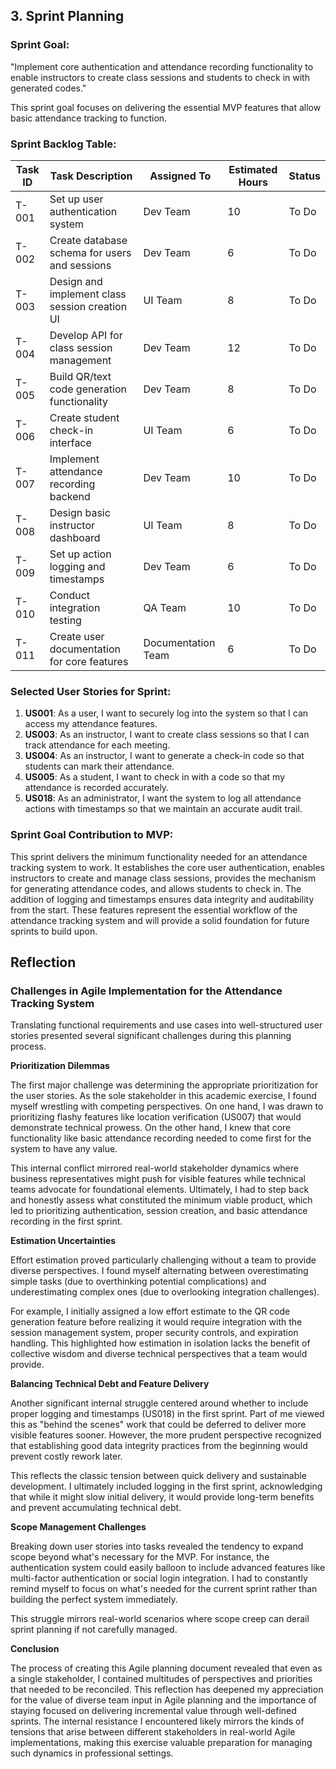 
## 3. Sprint Planning

### Sprint Goal:
"Implement core authentication and attendance recording functionality to enable instructors to create class sessions and students to check in with generated codes."

This sprint goal focuses on delivering the essential MVP features that allow basic attendance tracking to function.

### Sprint Backlog Table:

| Task ID | Task Description | Assigned To | Estimated Hours | Status |
|---------|------------------|-------------|----------------|--------|
| T-001 | Set up user authentication system | Dev Team | 10 | To Do |
| T-002 | Create database schema for users and sessions | Dev Team | 6 | To Do |
| T-003 | Design and implement class session creation UI | UI Team | 8 | To Do |
| T-004 | Develop API for class session management | Dev Team | 12 | To Do |
| T-005 | Build QR/text code generation functionality | Dev Team | 8 | To Do |
| T-006 | Create student check-in interface | UI Team | 6 | To Do |
| T-007 | Implement attendance recording backend | Dev Team | 10 | To Do |
| T-008 | Design basic instructor dashboard | UI Team | 8 | To Do |
| T-009 | Set up action logging and timestamps | Dev Team | 6 | To Do |
| T-010 | Conduct integration testing | QA Team | 10 | To Do |
| T-011 | Create user documentation for core features | Documentation Team | 6 | To Do |

### Selected User Stories for Sprint:

1. **US001**: As a user, I want to securely log into the system so that I can access my attendance features.
2. **US003**: As an instructor, I want to create class sessions so that I can track attendance for each meeting.
3. **US004**: As an instructor, I want to generate a check-in code so that students can mark their attendance.
4. **US005**: As a student, I want to check in with a code so that my attendance is recorded accurately.
5. **US018**: As an administrator, I want the system to log all attendance actions with timestamps so that we maintain an accurate audit trail.

### Sprint Goal Contribution to MVP:
This sprint delivers the minimum functionality needed for an attendance tracking system to work. It establishes the core user authentication, enables instructors to create and manage class sessions, provides the mechanism for generating attendance codes, and allows students to check in. The addition of logging and timestamps ensures data integrity and auditability from the start. These features represent the essential workflow of the attendance tracking system and will provide a solid foundation for future sprints to build upon.

## Reflection
### Challenges in Agile Implementation for the Attendance Tracking System

Translating functional requirements and use cases into well-structured user stories presented several significant challenges during this planning process.

**Prioritization Dilemmas**

The first major challenge was determining the appropriate prioritization for the user stories. As the sole stakeholder in this academic exercise, I found myself wrestling with competing perspectives. On one hand, I was drawn to prioritizing flashy features like location verification (US007) that would demonstrate technical prowess. On the other hand, I knew that core functionality like basic attendance recording needed to come first for the system to have any value.

This internal conflict mirrored real-world stakeholder dynamics where business representatives might push for visible features while technical teams advocate for foundational elements. Ultimately, I had to step back and honestly assess what constituted the minimum viable product, which led to prioritizing authentication, session creation, and basic attendance recording in the first sprint.

**Estimation Uncertainties**

Effort estimation proved particularly challenging without a team to provide diverse perspectives. I found myself alternating between overestimating simple tasks (due to overthinking potential complications) and underestimating complex ones (due to overlooking integration challenges). 

For example, I initially assigned a low effort estimate to the QR code generation feature before realizing it would require integration with the session management system, proper security controls, and expiration handling. This highlighted how estimation in isolation lacks the benefit of collective wisdom and diverse technical perspectives that a team would provide.

**Balancing Technical Debt and Feature Delivery**

Another significant internal struggle centered around whether to include proper logging and timestamps (US018) in the first sprint. Part of me viewed this as "behind the scenes" work that could be deferred to deliver more visible features sooner. However, the more prudent perspective recognized that establishing good data integrity practices from the beginning would prevent costly rework later.

This reflects the classic tension between quick delivery and sustainable development. I ultimately included logging in the first sprint, acknowledging that while it might slow initial delivery, it would provide long-term benefits and prevent accumulating technical debt.

**Scope Management Challenges**

Breaking down user stories into tasks revealed the tendency to expand scope beyond what's necessary for the MVP. For instance, the authentication system could easily balloon to include advanced features like multi-factor authentication or social login integration. I had to constantly remind myself to focus on what's needed for the current sprint rather than building the perfect system immediately.

This struggle mirrors real-world scenarios where scope creep can derail sprint planning if not carefully managed.

**Conclusion**

The process of creating this Agile planning document revealed that even as a single stakeholder, I contained multitudes of perspectives and priorities that needed to be reconciled. This reflection has deepened my appreciation for the value of diverse team input in Agile planning and the importance of staying focused on delivering incremental value through well-defined sprints. The internal resistance I encountered likely mirrors the kinds of tensions that arise between different stakeholders in real-world Agile implementations, making this exercise valuable preparation for managing such dynamics in professional settings.
